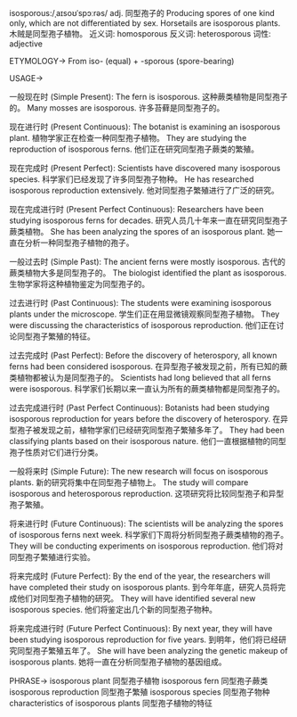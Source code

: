 isosporous:/ˌaɪsoʊˈspɔːrəs/
adj.
同型孢子的
Producing spores of one kind only, which are not differentiated by sex.
Horsetails are isosporous plants. 木贼是同型孢子植物。
近义词: homosporous
反义词: heterosporous
词性: adjective

ETYMOLOGY->
From iso- (equal) + -sporous (spore-bearing)

USAGE->

一般现在时 (Simple Present):
The fern is isosporous.  这种蕨类植物是同型孢子的。
Many mosses are isosporous. 许多苔藓是同型孢子的。

现在进行时 (Present Continuous):
The botanist is examining an isosporous plant.  植物学家正在检查一种同型孢子植物。
They are studying the reproduction of isosporous ferns. 他们正在研究同型孢子蕨类的繁殖。


现在完成时 (Present Perfect):
Scientists have discovered many isosporous species. 科学家们已经发现了许多同型孢子物种。
He has researched isosporous reproduction extensively. 他对同型孢子繁殖进行了广泛的研究。

现在完成进行时 (Present Perfect Continuous):
Researchers have been studying isosporous ferns for decades.  研究人员几十年来一直在研究同型孢子蕨类植物。
She has been analyzing the spores of an isosporous plant. 她一直在分析一种同型孢子植物的孢子。

一般过去时 (Simple Past):
The ancient ferns were mostly isosporous. 古代的蕨类植物大多是同型孢子的。
The biologist identified the plant as isosporous. 生物学家将这种植物鉴定为同型孢子的。


过去进行时 (Past Continuous):
The students were examining isosporous plants under the microscope.  学生们正在用显微镜观察同型孢子植物。
They were discussing the characteristics of isosporous reproduction. 他们正在讨论同型孢子繁殖的特征。

过去完成时 (Past Perfect):
Before the discovery of heterospory, all known ferns had been considered isosporous. 在异型孢子被发现之前，所有已知的蕨类植物都被认为是同型孢子的。
Scientists had long believed that all ferns were isosporous. 科学家们长期以来一直认为所有的蕨类植物都是同型孢子的。


过去完成进行时 (Past Perfect Continuous):
Botanists had been studying isosporous reproduction for years before the discovery of heterospory.  在异型孢子被发现之前，植物学家们已经研究同型孢子繁殖多年了。
They had been classifying plants based on their isosporous nature.  他们一直根据植物的同型孢子性质对它们进行分类。

一般将来时 (Simple Future):
The new research will focus on isosporous plants.  新的研究将集中在同型孢子植物上。
The study will compare isosporous and heterosporous reproduction.  这项研究将比较同型孢子和异型孢子繁殖。

将来进行时 (Future Continuous):
The scientists will be analyzing the spores of isosporous ferns next week. 科学家们下周将分析同型孢子蕨类植物的孢子。
They will be conducting experiments on isosporous reproduction. 他们将对同型孢子繁殖进行实验。


将来完成时 (Future Perfect):
By the end of the year, the researchers will have completed their study on isosporous plants. 到今年年底，研究人员将完成他们对同型孢子植物的研究。
They will have identified several new isosporous species. 他们将鉴定出几个新的同型孢子物种。

将来完成进行时 (Future Perfect Continuous):
By next year, they will have been studying isosporous reproduction for five years.  到明年，他们将已经研究同型孢子繁殖五年了。
She will have been analyzing the genetic makeup of isosporous plants. 她将一直在分析同型孢子植物的基因组成。


PHRASE->
isosporous plant 同型孢子植物
isosporous fern 同型孢子蕨类
isosporous reproduction 同型孢子繁殖
isosporous species 同型孢子物种
characteristics of isosporous plants 同型孢子植物的特征
